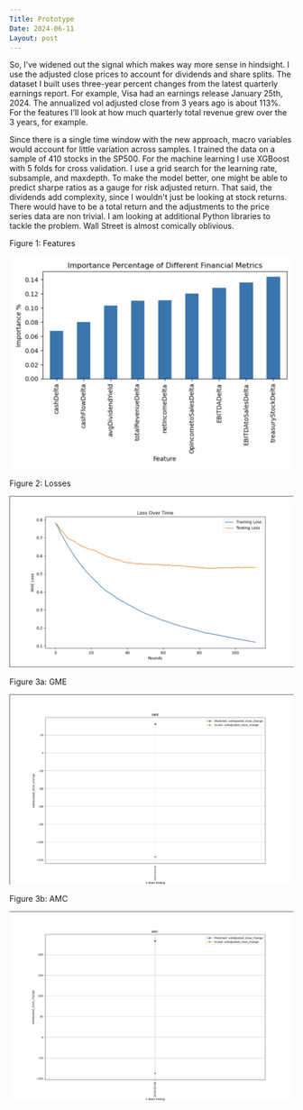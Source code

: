 ```yaml
---
Title: Prototype
Date: 2024-06-11
Layout: post
---
```


So, I’ve widened out the signal which makes way more sense in hindsight. 
I use the adjusted close prices to account for dividends and share splits. 
The dataset I built uses three-year percent changes from the latest quarterly earnings report. 
For example, Visa had an earnings release January 25th, 2024. 
The annualized vol adjusted close from 3 years ago is about 113%.
For the features I’ll look at how much quarterly total revenue grew over the 3 years, for example. 

Since there is a single time window with the new approach, macro variables would account for little variation across samples. 
I trained the data on a sample of 410 stocks in the SP500. 
For the machine learning I use XGBoost with 5 folds for cross validation. 
I use a grid search for the learning rate, subsample, and maxdepth. 
To make the model better, one might be able to predict sharpe ratios as a gauge for risk adjusted return. 
That said, the dividends add complexity, since I wouldn't just be looking at stock returns. 
There would have to be a total return and the adjustments to the price series data are non trivial.
I am looking at additional Python libraries to tackle the problem.
Wall Street is almost comically oblivious.

Figure 1: Features

![features](/assets/images/featuresNew.png)

Figure 2: Losses

![losses](/assets/images/lossesNew.png)

Figure 3a:  GME

![gme](/assets/images/gmeNew.png)

Figure 3b: AMC

![amc.png](/assets/images/amcNew.png)
